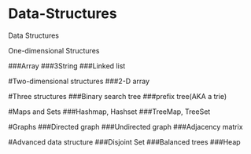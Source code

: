 # Data-Structures
Data Structures

<p>One-dimensional Structures

###Array
###3String
###Linked list</p>


#Two-dimensional structures
###2-D array

#Three structures
###Binary search tree
###prefix tree(AKA a trie)


#Maps and Sets
###Hashmap, Hashset
###TreeMap, TreeSet

#Graphs
###Directed graph
###Undirected graph
###Adjacency matrix


#Advanced data structure
###Disjoint Set
###Balanced trees
###Heap
